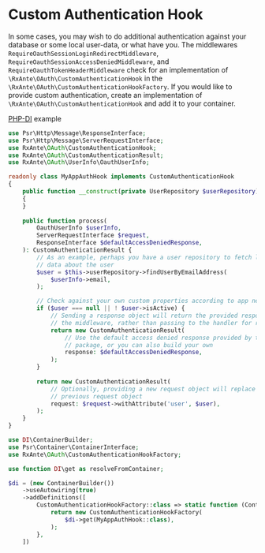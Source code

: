 # Custom Authentication Hook

In some cases, you may wish to do additional authentication against your database or some local user-data, or what have you. The middlewares `RequireOauthSessionLoginRedirectMiddleware`, `RequireOauthSessionAccessDeniedMiddleware`, and `RequireOauthTokenHeaderMiddleware` check for an implementation of `\RxAnte\OAuth\CustomAuthenticationHook` in the `\RxAnte\OAuth\CustomAuthenticationHookFactory`. If you would like to provide custom authentication, create an implementation of `\RxAnte\OAuth\CustomAuthenticationHook` and add it to your container.

[PHP-DI](https://php-di.org) example

```php
use Psr\Http\Message\ResponseInterface;
use Psr\Http\Message\ServerRequestInterface;
use RxAnte\OAuth\CustomAuthenticationHook;
use RxAnte\OAuth\CustomAuthenticationResult;
use RxAnte\OAuth\UserInfo\OauthUserInfo;

readonly class MyAppAuthHook implements CustomAuthenticationHook
{
    public function __construct(private UserRepository $userRepository)
    {
    }
    
    public function process(
        OauthUserInfo $userInfo,
        ServerRequestInterface $request,
        ResponseInterface $defaultAccessDeniedResponse,
    ): CustomAuthenticationResult {
        // As an example, perhaps you have a user repository to fetch local
        // data about the user
        $user = $this->userRepository->findUserByEmailAddress(
            $userInfo->email,
        );

        // Check against your own custom properties according to app needs
        if ($user === null || ! $user->isActive) {
            // Sending a response object will return the provided response in
            // the middleware, rather than passing to the handler for response
            return new CustomAuthenticationResult(
                // Use the default access denied response provided by this
                // package, or you can also build your own
                response: $defaultAccessDeniedResponse,
            );
        }
        
        return new CustomAuthenticationResult(
            // Optionally, providing a new request object will replace the
            // previous request object
            request: $request->withAttribute('user', $user),
        );
    }
}
```

```php
use DI\ContainerBuilder;
use Psr\Container\ContainerInterface;
use RxAnte\OAuth\CustomAuthenticationHookFactory;

use function DI\get as resolveFromContainer;

$di = (new ContainerBuilder())
    ->useAutowiring(true)
    ->addDefinitions([
        CustomAuthenticationHookFactory::class => static function (ContainerInterface $di) {
            return new CustomAuthenticationHookFactory(
                $di->get(MyAppAuthHook::class),
            );
        },
    ])
```
